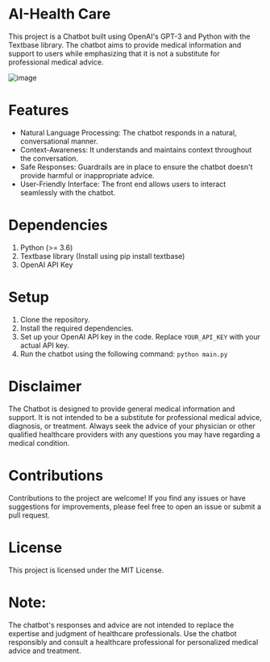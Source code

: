 # AI-Health Care
This project is a  Chatbot built using OpenAI's GPT-3 and Python with the Textbase library. The chatbot aims to provide medical information and support to users while emphasizing that it is not a substitute for professional medical advice.

![image](https://github.com/neeraj542/Medico-Assistance-OpenAI-ChatBot-Using-Python/assets/114648043/cbb2319c-891d-48bf-8392-96845304e65a)


# Features
- Natural Language Processing: The chatbot responds in a natural, conversational manner.
- Context-Awareness: It understands and maintains context throughout the conversation.
- Safe Responses: Guardrails are in place to ensure the chatbot doesn't provide harmful or inappropriate advice.
- User-Friendly Interface: The front end allows users to interact seamlessly with the chatbot.

# Dependencies
1. Python (>= 3.6)
2. Textbase library (Install using pip install textbase)
3. OpenAI API Key

# Setup
1. Clone the repository.
2. Install the required dependencies.
3. Set up your OpenAI API key in the code. Replace ```YOUR_API_KEY``` with your actual API key.
4. Run the chatbot using the following command:
   ```python main.py```

# Disclaimer
The  Chatbot is designed to provide general medical information and support. It is not intended to be a substitute for professional medical advice, diagnosis, or treatment. Always seek the advice of your physician or other qualified healthcare providers with any questions you may have regarding a medical condition.

# Contributions
Contributions to the project are welcome! If you find any issues or have suggestions for improvements, please feel free to open an issue or submit a pull request.

# License
This project is licensed under the MIT License.

# Note: 
The chatbot's responses and advice are not intended to replace the expertise and judgment of healthcare professionals. Use the chatbot responsibly and consult a healthcare professional for personalized medical advice and treatment.


